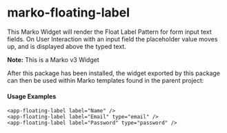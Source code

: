 # marko-floating-label
This Marko Widget will render the Float Label Pattern for form input text fields. On User Interaction with an input field the placeholder value moves up, and is displayed above the typed text.

**Note:** This is a Marko v3 Widget

After this package has been installed, the widget exported by this package can then be used within Marko templates found in the parent project:

#### Usage Examples
```
<app-floating-label label="Name" />
<app-floating-label label="Email" type="email" />
<app-floating-label label="Password" type="password" />
```
